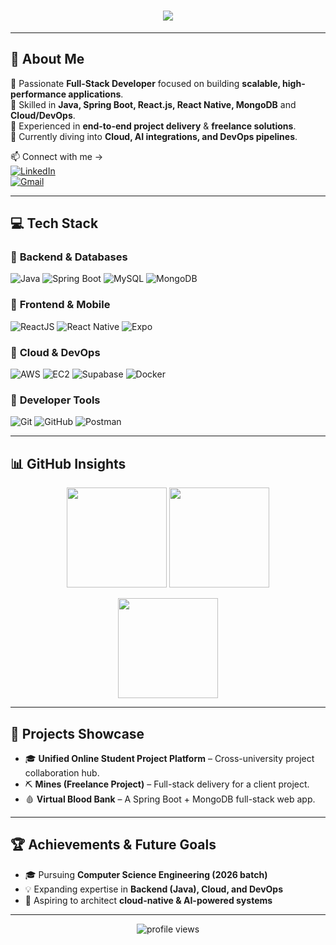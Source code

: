 <!-- Header with Gradient -->
<h1 align="center">
  <img src="https://readme-typing-svg.herokuapp.com?font=Fira+Code&size=28&duration=2800&pause=2000&color=00F7F7&center=true&vCenter=true&width=600&lines=Hey%2C+I'm+Parth+👋" />
</h1>



---

## 🚀 About Me  

🔹 Passionate **Full-Stack Developer** focused on building **scalable, high-performance applications**.  
🔹 Skilled in **Java, Spring Boot, React.js, React Native, MongoDB** and **Cloud/DevOps**.  
🔹 Experienced in **end-to-end project delivery** & **freelance solutions**.  
🔹 Currently diving into **Cloud, AI integrations, and DevOps pipelines**.  

📫 Connect with me →  
[![LinkedIn](https://img.shields.io/badge/LinkedIn-0A66C2?style=for-the-badge&logo=linkedin&logoColor=white)](https://www.linkedin.com/in/parth11-c)  
[![Gmail](https://img.shields.io/badge/Gmail-D14836?style=for-the-badge&logo=gmail&logoColor=white)](mailto:parthbhende11@gmail.com)  

---

## 💻 Tech Stack  

<p align="center">
  
### 🔹 **Backend & Databases**  
![Java](https://img.shields.io/badge/Java-%23ED8B00.svg?style=flat-square&logo=openjdk&logoColor=white)
![Spring Boot](https://img.shields.io/badge/Spring%20Boot-%236DB33F.svg?style=flat-square&logo=springboot&logoColor=white)
![MySQL](https://img.shields.io/badge/MySQL-%2300f.svg?style=flat-square&logo=mysql&logoColor=white)
![MongoDB](https://img.shields.io/badge/MongoDB-%2347A248.svg?style=flat-square&logo=mongodb&logoColor=white)  

### 🔹 **Frontend & Mobile**  
![ReactJS](https://img.shields.io/badge/React-%2361DAFB.svg?style=flat-square&logo=react&logoColor=black)
![React Native](https://img.shields.io/badge/React%20Native-%2361DAFB.svg?style=flat-square&logo=react&logoColor=black)
![Expo](https://img.shields.io/badge/Expo-000020?style=flat-square&logo=expo&logoColor=white)  

### 🔹 **Cloud & DevOps**  
![AWS](https://img.shields.io/badge/AWS-%23FF9900.svg?style=flat-square&logo=amazonaws&logoColor=white)
![EC2](https://img.shields.io/badge/AWS%20EC2-%23FF9900.svg?style=flat-square&logo=amazonaws&logoColor=white)
![Supabase](https://img.shields.io/badge/Supabase-3ECF8E?style=flat-square&logo=supabase&logoColor=white)
![Docker](https://img.shields.io/badge/Docker-%232496ED.svg?style=flat-square&logo=docker&logoColor=white)  

### 🔹 **Developer Tools**  
![Git](https://img.shields.io/badge/Git-%23F05033.svg?style=flat-square&logo=git&logoColor=white)
![GitHub](https://img.shields.io/badge/GitHub-%23181717.svg?style=flat-square&logo=github&logoColor=white)
![Postman](https://img.shields.io/badge/Postman-FF6C37?style=flat-square&logo=postman&logoColor=white)  

</p>

---

## 📊 GitHub Insights  

<p align="center">
  <img height="160" src="https://github-readme-stats.vercel.app/api?username=parth11-c&show_icons=true&theme=radical&hide_border=true&count_private=true" />
  <img height="160" src="https://github-readme-stats.vercel.app/api/top-langs/?username=parth11-c&layout=compact&theme=radical&hide_border=true" />
</p>  

<p align="center">
  <img height="160" src="https://github-readme-streak-stats.herokuapp.com/?user=parth11-c&theme=radical&hide_border=true" />
</p>  

---

## 🚀 Projects Showcase  

- 🎓 **Unified Online Student Project Platform** – Cross-university project collaboration hub.  
- ⛏ **Mines (Freelance Project)** – Full-stack delivery for a client project.  
- 🩸 **Virtual Blood Bank** – A Spring Boot + MongoDB full-stack web app.  

---

## 🏆 Achievements & Future Goals  

- 🎓 Pursuing **Computer Science Engineering (2026 batch)**  
- 💡 Expanding expertise in **Backend (Java), Cloud, and DevOps**  
- 🌟 Aspiring to architect **cloud-native & AI-powered systems**  

---

<p align="center">
  <img src="https://komarev.com/ghpvc/?username=parth11-c&style=for-the-badge&color=blue" alt="profile views"/>
</p>

